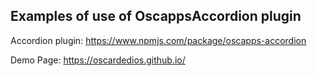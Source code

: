 ## Examples of use of OscappsAccordion plugin

Accordion plugin: https://www.npmjs.com/package/oscapps-accordion

Demo Page: https://oscardedios.github.io/

